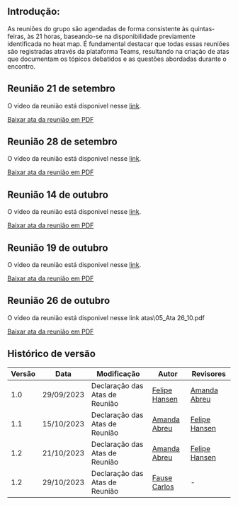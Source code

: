 ## Introdução:

As reuniões do grupo são agendadas de forma consistente às quintas-feiras, às 21 horas, baseando-se na disponibilidade previamente identificada no heat map. É fundamental destacar que todas essas reuniões são registradas através da plataforma Teams, resultando na criação de atas que documentam os tópicos debatidos e as questões abordadas durante o encontro.

## Reunião 21 de setembro
O vídeo da reunião está disponivel nesse <a href="https://unbbr.sharepoint.com/sites/IHC-Grupo5/_layouts/15/stream.aspx?id=%2Fsites%2FIHC%2DGrupo5%2FDocumentos%20Compartilhados%2FGeneral%2FRecordings%2FNova%20reuni%C3%A3o%20do%20canal%2D20230921%5F211912%2DGrava%C3%A7%C3%A3o%20de%20Reuni%C3%A3o%2Emp4" target= "_blank">link</a>.

[Baixar ata da reunião em PDF](https://github.com/Interacao-Humano-Computador/2023.2-Grupo05/raw/main/docs/atas/01_Ata21_09.pdf)


## Reunião 28 de setembro
O vídeo da reunião está disponivel nesse <a href="https://unbbr.sharepoint.com/sites/IHC-Grupo5/_layouts/15/stream.aspx?id=%2Fsites%2FIHC%2DGrupo5%2FDocumentos%20Compartilhados%2FGeneral%2FRecordings%2FReuni%C3%A3o%20em%20%5FGeneral%5F%2D20230928%5F211036%2DGrava%C3%A7%C3%A3o%20de%20Reuni%C3%A3o%2Emp4" target= "_blank">link</a>.



[Baixar ata da reunião em PDF](https://github.com/Interacao-Humano-Computador/2023.2-Grupo05/raw/main/docs/atas/02_Ata28_09.pdf)


## Reunião 14 de outubro
O vídeo da reunião está disponivel nesse <a href="https://unbbr.sharepoint.com/sites/IHC-Grupo5/Documentos%20Compartilhados/General/Recordings/Reuni%C3%A3o%20em%20_General_-20231014_093332-Grava%C3%A7%C3%A3o%20de%20Reuni%C3%A3o.mp4?web=1" target= "_blank">link</a>.


[Baixar ata da reunião em PDF](atas/03_Ata%2014_10.pdf)


## Reunião 19 de outubro
O vídeo da reunião está disponivel nesse <a href="https://unbbr.sharepoint.com/sites/IHC-Grupo5/Documentos%20Compartilhados/General/Recordings/Reuni%C3%A3o%20em%20_General_-20231019_210521-Grava%C3%A7%C3%A3o%20de%20Reuni%C3%A3o.mp4?web=1" target= "_blank">link</a>.


[Baixar ata da reunião em PDF](atas/04_Ata%2019_10.pdf)

## Reunião 26 de outubro

O vídeo da reunião está disponivel nesse link
atas\05_Ata 26_10.pdf

[Baixar ata da reunião em PDF](atas/05_Ata%26_10.pdf)


## Histórico de versão

| Versão | Data       | Modificação                             | Autor                         | Revisores                         |
| ------ | ---------- | --------------------------------------- | ----------------------------- |-----------------------------------|
|    1.0   |   29/09/2023   |   Declaração das Atas de Reunião | [Felipe Hansen](https://github.com/FHansen98) | [Amanda Abreu](https://github.com/Amandaaaaabreu) |
|    1.1   |   15/10/2023   |   Declaração das Atas de Reunião | [Amanda Abreu](https://github.com/Amandaaaaabreu) | [Felipe Hansen](https://github.com/FHansen98) |
|    1.2   |   21/10/2023   |   Declaração das Atas de Reunião | [Amanda Abreu](https://github.com/Amandaaaaabreu) | [Felipe Hansen](https://github.com/FHansen98) |
|    1.2   |   29/10/2023   |   Declaração das Atas de Reunião | [Fause Carlos](https://github.com/FauseSkyWalker) | - |